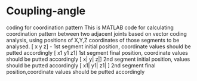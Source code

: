 # Coupling-angle
coding for coordination pattern
This is MATLAB code for calculating coordination pattern between two adjacent joints based on vector coding analysis, using positions of X,Y,Z coordinates of those segments to be analysed.
[ x y z] - 1st segment initial position, coordinate values should be putted accordingly
[ x1 y1 z1] 1st segment final position, coordinate values should be putted accordingly
[ x| y| z|] 2nd segment initial position, values should be putted accordingly
[ x1| y1| z1| ] 2nd segment final position,coordinate values should be putted accordingly 
